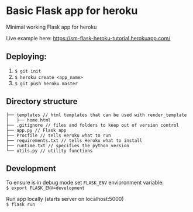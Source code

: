 # Basic Flask app for heroku

Minimal working Flask app for heroku  

Live example here:
https://sm-flask-heroku-tutorial.herokuapp.com/

## Deploying:
1. `$ git init`
2. `$ heroku create <app_name>`
3. `$ git push heroku master`


## Directory structure
```
├── templates // html templates that can be used with render_template
|   ├── home.html
├── .gitignore // files and folders to keep out of version control
├── app.py // Flask app
├── Procfile // tells Heroku what to run
├── requirements.txt // tells Heroku what to install
├── runtime.txt // specifies the python version
└── utils.py // utility functions
```

## Development
To ensure is in debug mode set `FLASK_ENV` envioronment variable:  
`$ export FLASK_ENV=development`  

Run app locally (starts server on localhost:5000)   
`$ flask run`
